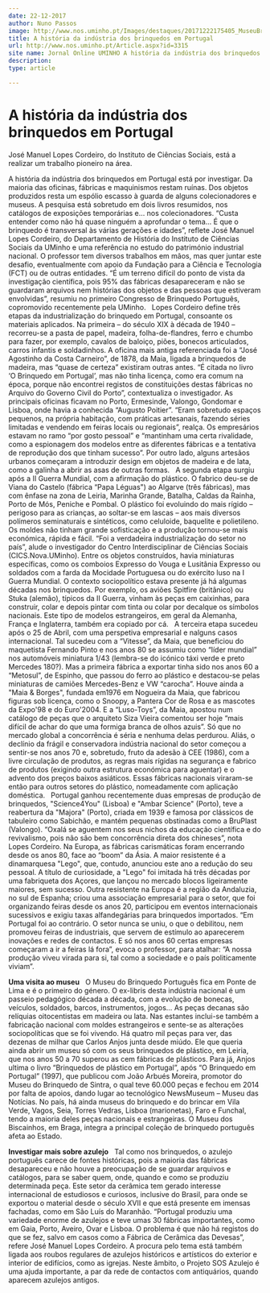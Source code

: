 ```yaml
---
date: 22-12-2017
author: Nuno Passos
image: http://www.nos.uminho.pt/Images/destaques/20171222175405_MuseuBrinquedoPortugus1.jpg
title: A história da indústria dos brinquedos em Portugal
url: http://www.nos.uminho.pt/Article.aspx?id=3315
site name: Jornal Online UMINHO A história da indústria dos brinquedos em Portugal
description: 
type: article

---
```

# A história da indústria dos brinquedos em Portugal


  

José Manuel Lopes Cordeiro, do Instituto de Ciências Sociais, está a realizar um trabalho pioneiro na área.

A história da indústria dos brinquedos em Portugal está por investigar. Da maioria das oficinas, fábricas e maquinismos restam ruínas. Dos objetos produzidos resta um espólio escasso à guarda de alguns colecionadores e museus. A pesquisa está sobretudo em dois livros resumidos, nos catálogos de exposições temporárias e… nos colecionadores. “Custa entender como não há quase ninguém a aprofundar o tema... É que o brinquedo é transversal às várias gerações e idades”, reflete José Manuel Lopes Cordeiro, do Departamento de História do Instituto de Ciências Sociais da UMinho e uma referência no estudo do património industrial nacional. O professor tem diversos trabalhos em mãos, mas quer juntar este desafio, eventualmente com apoio da Fundação para a Ciência e Tecnologia (FCT) ou de outras entidades. “É um terreno difícil do ponto de vista da investigação científica, pois 95% das fábricas desapareceram e não se guardaram arquivos nem histórias dos objetos e das pessoas que estiveram envolvidas”, resumiu no primeiro Congresso de Brinquedo Português, copromovido recentemente pela UMinho.
 
Lopes Cordeiro define três etapas da industrialização do brinquedo em Portugal, consoante os materiais aplicados. Na primeira – do século XIX à década de 1940 – recorreu-se a pasta de papel, madeira, folha-de-flandres, ferro e chumbo para fazer, por exemplo, cavalos de baloiço, piões, bonecos articulados, carros infantis e soldadinhos. A oficina mais antiga referenciada foi a “José Agostinho da Costa Carneiro”, de 1878, da Maia, ligada a brinquedos de madeira, mas “quase de certeza” existiram outras antes. “É citada no livro ‘O Brinquedo em Portugal’, mas não tinha licença, como era comum na época, porque não encontrei registos de constituições destas fábricas no Arquivo do Governo Civil do Porto”, contextualiza o investigador. As principais oficinas ficavam no Porto, Ermesinde, Valongo, Gondomar e Lisboa, onde havia a conhecida “Augusto Poitier”. “Eram sobretudo espaços pequenos, na própria habitação, com práticas artesanais, fazendo séries limitadas e vendendo em feiras locais ou regionais”, realça. Os empresários estavam no ramo “por gosto pessoal” e “mantinham uma certa rivalidade, como a espionagem dos modelos entre as diferentes fábricas e a tentativa de reprodução dos que tinham sucesso”. Por outro lado, alguns artesãos urbanos começaram a introduzir design em objetos de madeira e de lata, como a galinha a abrir as asas de outras formas.
 
A segunda etapa surgiu após a II Guerra Mundial, com a afirmação do plástico. O fabrico deu-se de Viana do Castelo (fábrica “Papa Léguas") ao Algarve (três fábricas), mas com ênfase na zona de Leiria, Marinha Grande, Batalha, Caldas da Rainha, Porto de Mós, Peniche e Pombal. O plástico foi evoluindo do mais rígido – perigoso para as crianças, ao soltar-se em lascas – aos mais diversos polímeros seminaturais e sintéticos, como celuloide, baquelite e polietileno. Os moldes não tinham grande sofisticação e a produção tornou-se mais económica, rápida e fácil. “Foi a verdadeira industrialização do setor no país”, alude o investigador do Centro Interdisciplinar de Ciências Sociais (CICS.Nova.UMinho). Entre os objetos construídos, havia miniaturas específicas, como os comboios Expresso do Vouga e Lusitânia Expresso ou soldados com a farda da Mocidade Portuguesa ou do exército luso na I Guerra Mundial. O contexto sociopolítico estava presente já há algumas décadas nos brinquedos. Por exemplo, os aviões Spitfire (britânico) ou Stuka (alemão), típicos da II Guerra, vinham às peças em caixinhas, para construir, colar e depois pintar com tinta ou colar por decalque os símbolos nacionais. Este tipo de modelos estrangeiros, em geral da Alemanha, França e Inglaterra, também era copiado por cá.
 
A terceira etapa sucedeu após o 25 de Abril, com uma perspetiva empresarial e nalguns casos internacional. Tal sucedeu com a “Vitesse”, da Maia, que beneficiou do maquetista Fernando Pinto e nos anos 80 se assumiu como “líder mundial” nos automóveis miniatura 1/43 (lembra-se do icónico táxi verde e preto Mercedes 180?). Mas a primeira fábrica a exportar tinha sido nos anos 60 a “Metosul”, de Espinho, que passou do ferro ao plástico e destacou-se pelas miniaturas de camiões Mercedes-Benz e VW “carocha”. Houve ainda a "Maia & Borges", fundada em1976 em Nogueira da Maia, que fabricou figuras sob licença, como o Snoopy, a Pantera Cor de Rosa e as mascotes da Expo'98 e do Euro'2004. E a “Luso-Toys”, da Maia, apostou num catálogo de peças que o arquiteto Siza Vieira comentou ser hoje “mais difícil de achar do que uma formiga branca de olhos azuis”. Só que no mercado global a concorrência é séria e nenhuma delas perdurou. Aliás, o declínio da frágil e conservadora indústria nacional do setor começou a sentir-se nos anos 70 e, sobretudo, fruto da adesão à CEE (1986), com a livre circulação de produtos, as regras mais rígidas na segurança e fabrico de produtos (exigindo outra estrutura económica para aguentar) e o advento dos preços baixos asiáticos. Essas fábricas nacionais viraram-se então para outros setores do plástico, nomeadamente com aplicação doméstica.
 
Portugal ganhou recentemente duas empresas de produção de brinquedos, "Science4You" (Lisboa) e "Ambar Science" (Porto), teve a reabertura da "Majora" (Porto), criada em 1939 e famosa por clássicos de tabuleiro como Sabichão, e mantém pequenas obstinadas como a BruPlast (Valongo). “Oxalá se aguentem nos seus nichos da educação científica e do revivalismo, pois não são bem concorrência direta dos chineses”, nota Lopes Cordeiro. Na Europa, as fábricas carismáticas foram encerrando desde os anos 80, face ao “boom” da Ásia. A maior resistente é a dinamarquesa "Lego", que, contudo, anunciou este ano a redução do seu pessoal. A título de curiosidade, a "Lego" foi imitada há três décadas por uma fabriqueta dos Açores, que lançou no mercado blocos ligeiramente maiores, sem sucesso. Outra resistente na Europa é a região da Andaluzia, no sul de Espanha; criou uma associação empresarial para o setor, que foi organizando feiras desde os anos 20, participou em eventos internacionais sucessivos e exigiu taxas alfandegárias para brinquedos importados. “Em Portugal foi ao contrário. O setor nunca se uniu, o que o debilitou, nem promoveu feiras de industriais, que servem de estímulo ao aparecerem inovações e redes de contactos. E só nos anos 60 certas empresas começaram a ir a feiras lá fora”, evoca o professor, para atalhar: “A nossa produção viveu virada para si, tal como a sociedade e o país politicamente viviam”.
 

**Uma visita ao museu** 
 
O Museu do Brinquedo Português fica em Ponte de Lima e é o primeiro do género. O ex-libris desta indústria nacional é um passeio pedagógico década a década, com a evolução de bonecas, veículos, soldados, barcos, instrumentos, jogos… As peças decanas são relíquias oitocentistas em madeira ou lata. Nas estantes inclui-se também a fabricação nacional com moldes estrangeiros e sente-se as alterações sociopolíticas que se foi vivendo. Há quatro mil peças para ver, das dezenas de milhar que Carlos Anjos junta desde miúdo. Ele que queria ainda abrir um museu só com os seus brinquedos de plástico, em Leiria, que nos anos 50 a 70 superou as cem fábricas de plásticos. Para já, Anjos ultima o livro “Brinquedos de plástico em Portugal”, após “O Brinquedo em Portugal” (1997), que publicou com João Arbués Moreira, promotor do Museu do Brinquedo de Sintra, o qual teve 60.000 peças e fechou em 2014 por falta de apoios, dando lugar ao tecnológico NewsMuseum – Museu das Notícias. No país, há ainda museus do brinquedo e do brincar em Vila Verde, Vagos, Seia, Torres Vedras, Lisboa (marionetas), Faro e Funchal, tendo a maioria deles peças nacionais e estrangeiras. O Museu dos Biscainhos, em Braga, integra a principal coleção de brinquedo português afeta ao Estado.
 

**Investigar mais sobre azulejo** 
 
Tal como nos brinquedos, o azulejo português carece de fontes históricas, pois a maioria das fábricas desapareceu e não houve a preocupação de se guardar arquivos e catálogos, para se saber quem, onde, quando e como se produziu determinada peça. Este setor da cerâmica tem gerado interesse internacional de estudiosos e curiosos, inclusive do Brasil, para onde se exportou o material desde o século XVII e que está presente em imensas fachadas, como em São Luís do Maranhão. “Portugal produziu uma variedade enorme de azulejos e teve umas 30 fábricas importantes, como em Gaia, Porto, Aveiro, Ovar e Lisboa. O problema é que não há registos do que se fez, salvo em casos como a Fábrica de Cerâmica das Devesas”, refere José Manuel Lopes Cordeiro. A procura pelo tema está também ligada aos roubos regulares de azulejos históricos e artísticos do exterior e interior de edifícios, como as igrejas. Neste âmbito, o Projeto SOS Azulejo é uma ajuda importante, a par da rede de contactos com antiquários, quando aparecem azulejos antigos.
 

